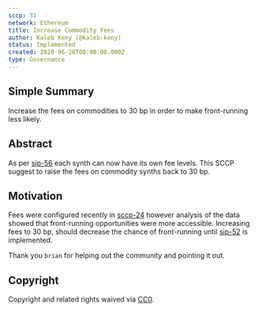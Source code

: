 ```yaml
---
sccp: 31
network: Ethereum
title: Increase Commodity Fees
author: Kaleb Keny (@kaleb-keny)
status: Implemented
created: 2020-06-26T00:00:00.000Z
type: Governance
---
```


## Simple Summary

Increase the fees on commodities to 30 bp in order to make front-running less likely.

## Abstract

<!--A short (~200 word) description of the variable change proposed.-->

As per [sip-56](https://github.com/Synthetixio/SIPs/blob/master/SIPS/sip-56.md) each synth can now have its own fee levels. This SCCP suggest to raise the fees on commodity synths back to 30 bp.

## Motivation

Fees were configured recently in [sccp-24](https://sips.synthetix.io/sccp/sccp-24) however analysis of the data showed that front-running opportunities were more accessible. Increasing fees to 30 bp, should decrease the chance of front-running until [sip-52](https://sips.synthetix.io/sips/sip-52) is implemented.

Thank you `brian` for helping out the community and pointing it out.

## Copyright

Copyright and related rights waived via [CC0](https://creativecommons.org/publicdomain/zero/1.0/).
